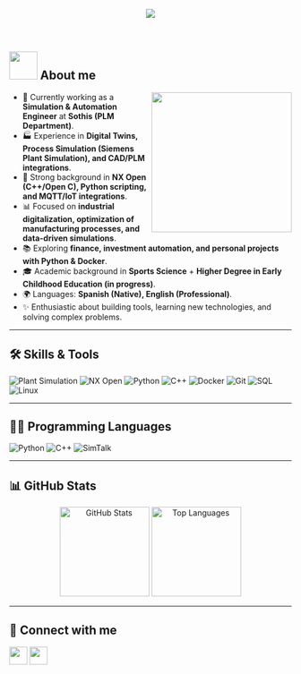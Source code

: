 <p align="center">
  <a href="https://github.com/DenverCoder1/readme-typing-svg">
    <img src="https://readme-typing-svg.herokuapp.com?font=Fira+Code&weight=600&size=25&pause=1000&color=2FF4E9&center=true&vCenter=true&width=600&height=100&lines=Hi%2C+I'm+Pedro+👋;Simulation+%26+Automation+Engineer;Python+%26+C%2B%2B+Developer;Always+Learning+%26+Improving">
  </a>
</p>

<br>

## <picture><img src="https://github.com/7oSkaaa/7oSkaaa/blob/main/Images/about_me.gif?raw=true" width=50px></picture> About me

<picture> <img align="right" src="https://github.com/7oSkaaa/7oSkaaa/blob/main/Images/Right_Side.gif?raw=true" width=250px></picture>

- 💼 Currently working as a **Simulation & Automation Engineer** at **Sothis (PLM Department)**.  
- 🏭 Experience in **Digital Twins, Process Simulation (Siemens Plant Simulation), and CAD/PLM integrations**.  
- 🔧 Strong background in **NX Open (C++/Open C), Python scripting, and MQTT/IoT integrations**.  
- 📊 Focused on **industrial digitalization, optimization of manufacturing processes, and data-driven simulations**.  
- 📚 Exploring **finance, investment automation, and personal projects with Python & Docker**.  
- 🎓 Academic background in **Sports Science** + **Higher Degree in Early Childhood Education (in progress)**.  
- 🌍 Languages: **Spanish (Native), English (Professional)**.  
- ✨ Enthusiastic about building tools, learning new technologies, and solving complex problems.  

---

## 🛠️ Skills & Tools  

![Plant Simulation](https://img.shields.io/badge/Plant%20Simulation-0078D6?style=for-the-badge&logo=siemens&logoColor=white)
![NX Open](https://img.shields.io/badge/Siemens%20NX%20Open-C%2B%2B-blue?style=for-the-badge&logo=cplusplus&logoColor=white)
![Python](https://img.shields.io/badge/Python-3776AB?style=for-the-badge&logo=python&logoColor=white)
![C++](https://img.shields.io/badge/C%2B%2B-00599C?style=for-the-badge&logo=cplusplus&logoColor=white)
![Docker](https://img.shields.io/badge/Docker-2496ED?style=for-the-badge&logo=docker&logoColor=white)
![Git](https://img.shields.io/badge/Git-F05032?style=for-the-badge&logo=git&logoColor=white)
![SQL](https://img.shields.io/badge/SQL-CC2927?style=for-the-badge&logo=microsoftsqlserver&logoColor=white)
![Linux](https://img.shields.io/badge/Linux-FCC624?style=for-the-badge&logo=linux&logoColor=black)

---

## 👨‍💻 Programming Languages  

![Python](https://img.shields.io/badge/Python-3776AB?style=for-the-badge&logo=python&logoColor=white)
![C++](https://img.shields.io/badge/C%2B%2B-00599C?style=for-the-badge&logo=cplusplus&logoColor=white)
![SimTalk](https://img.shields.io/badge/SimTalk-00ADEF?style=for-the-badge&logo=siemens&logoColor=white)

---

## 📊 GitHub Stats  

<p align="center">
  <img src="https://github-readme-stats.vercel.app/api?username=PedroZambudio&show_icons=true&theme=tokyonight" alt="GitHub Stats" height="160"/>
  <img src="https://github-readme-stats.vercel.app/api/top-langs/?username=PedroZambudio&layout=compact&theme=tokyonight" alt="Top Languages" height="160"/>
</p>

---

## 🤝 Connect with me  

<a href="https://www.linkedin.com/in/pedro-zambudio/"><img width="32px" align="center" src="https://raw.githubusercontent.com/rahulbanerjee26/githubAboutMeGenerator/main/icons/linked-in-alt.svg"/></a>
<a href="https://github.com/PedroZambudio"><img width="32px" align="center" src="https://raw.githubusercontent.com/rahulbanerjee26/githubAboutMeGenerator/main/icons/github.svg"/></a>


<!--
**Zambudio/Zambudio** is a ✨ _special_ ✨ repository because its `README.md` (this file) appears on your GitHub profile.

Here are some ideas to get you started:

- 🔭 I’m currently working on ...
- 🌱 I’m currently learning ...
- 👯 I’m looking to collaborate on ...
- 🤔 I’m looking for help with ...
- 💬 Ask me about ...
- 📫 How to reach me: ...
- 😄 Pronouns: ...
- ⚡ Fun fact: ...
-->
